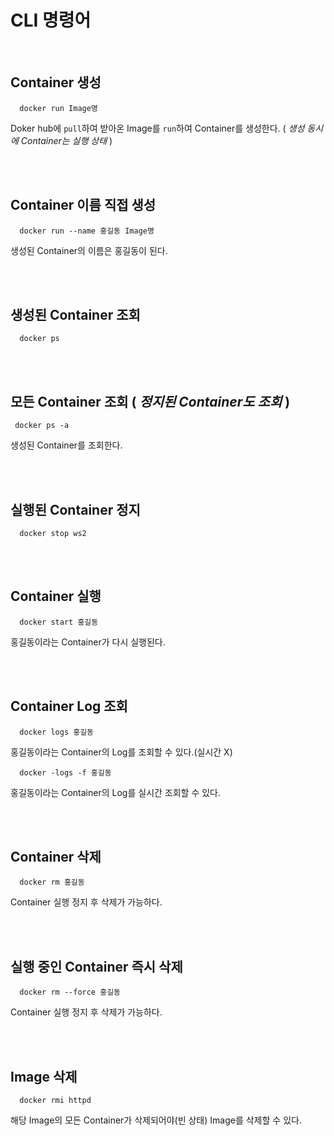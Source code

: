 

# CLI 명령어

<br/>

## Container 생성


```
  docker run Image명 
```

Doker hub에 ```pull```하여 받아온 Image를 ```run```하여 Container를 생성한다. ( *생성 동시에 Container는 실행 상태* )

<br/>
<br/>

## Container 이름 직접 생성


```
  docker run --name 홍길동 Image명
```

생성된 Container의 이름은 홍길동이 된다.

<br/>
<br/>

## 생성된 Container 조회


```
  docker ps
```

<br/>
<br/>

## 모든 Container 조회 ( *정지된 Container도 조회* )


```
 docker ps -a
```

생성된 Container를 조회한다.

<br/>
<br/>

## 실행된 Container 정지


```
  docker stop ws2
```

<br/>
<br/>

## Container 실행

```
  docker start 홍길동
```

홍길동이라는 Container가 다시 실행된다.

<br/>
<br/>

## Container Log 조회


```
  docker logs 홍길동
```

홍길동이라는 Container의 Log를 조회할 수 있다.(실시간 X)

```  
  docker -logs -f 홍길동
```

홍길동이라는 Container의 Log를 실시간 조회할 수 있다.

<br/>
<br/>


## Container 삭제

```
  docker rm 홍길동
```

Container 실행 정지 후 삭제가 가능하다.

<br/>
<br/>

## 실행 중인 Container 즉시 삭제

```
  docker rm --force 홍길동
```

Container 실행 정지 후 삭제가 가능하다.

<br/>
<br/>

## Image 삭제


```
  docker rmi httpd
```

해당 Image의 모든 Container가 삭제되어야(빈 상태) Image를 삭제할 수 있다.

<br/>
<br/>
